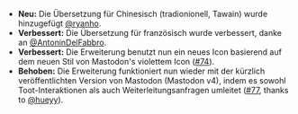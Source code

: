 * **Neu:** Die Übersetzung für Chinesisch (tradionionell, Tawain) wurde hinzugefügt [@ryanho](https://github.com/ryanho).
* **Verbessert:** Die Übersetzung für französisch wurde verbessert, danke an [@AntoninDelFabbro](https://github.com/AntoninDelFabbro).
* **Verbessert:** Die Erweiterung benutzt nun ein neues Icon basierend auf dem neuen Stil von Mastodon's violettem Icon ([#74](https://github.com/rugk/mastodon-simplified-federation/issues/74)).
* **Behoben:** Die Erweiterung funktioniert nun wieder mit der kürzlich veröffentlichten Version von Mastodon (Mastodon v4), indem es sowohl Toot-Interaktionen als auch Weiterleitungsanfragen umleitet ([#77](https://github.com/rugk/mastodon-simplified-federation/issues/77), thanks to [@hueyy](https://github.com/hueyy)).
